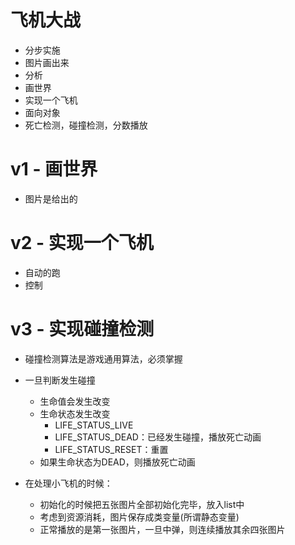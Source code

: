 # 飞机大战
- 分步实施
- 图片画出来
- 分析
- 画世界
- 实现一个飞机
- 面向对象
- 死亡检测，碰撞检测，分数播放

# v1 - 画世界
- 图片是给出的

# v2 - 实现一个飞机
- 自动的跑
- 控制

# v3 - 实现碰撞检测
- 碰撞检测算法是游戏通用算法，必须掌握
- 一旦判断发生碰撞
    - 生命值会发生改变
    - 生命状态发生改变
        - LIFE_STATUS_LIVE
        - LIFE_STATUS_DEAD：已经发生碰撞，播放死亡动画
        - LIFE_STATUS_RESET：重置
    - 如果生命状态为DEAD，则播放死亡动画
    
- 在处理小飞机的时候：
    - 初始化的时候把五张图片全部初始化完毕，放入list中
    - 考虑到资源消耗，图片保存成类变量(所谓静态变量)
    - 正常播放的是第一张图片，一旦中弹，则连续播放其余四张图片